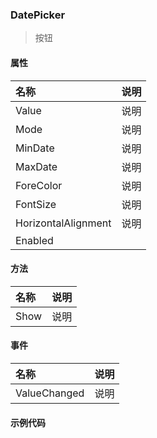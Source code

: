 ### DatePicker
> 按钮

#### 属性
| 名称 | 说明 |
|:---|:---|
| Value | 说明 |
| Mode | 说明 |
| MinDate | 说明 |
| MaxDate | 说明 |
| ForeColor | 说明 |
| FontSize | 说明 |
| HorizontalAlignment | 说明 |
| Enabled |  |

#### 方法
| 名称 | 说明 |
|:---|:---|
| Show | 说明 |

#### 事件
| 名称 | 说明 |
|:---|:---|
| ValueChanged | 说明 |

#### 示例代码